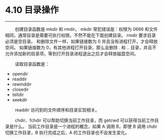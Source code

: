 # 4.10 目录操作
***

&emsp;&emsp;
创建目录函数是 mkdir 和 rmdir。
mkdir 常犯错误是：权限为 0666 和文件相同，通常目录是需要可执行权限，不然不能在下面创建目录。
rmdir 要求目录必须是空目录。
和删除文件一样，如果链接数为 0 并且没有进程打开，才会释放空间。
如果链接数为 0，有其他进程打开目录，那么会删除 . 和 .. 目录，并且不允许添加新的目录项，等到打开目录进程退出之后才会释放磁盘空间。

&emsp;&emsp;
读取目录函数是：

+ opendir
+ readdir
+ rewinddir
+ closedir
+ telldir
+ seekdir

&emsp;&emsp;
readdir 访问到的文件顺序和目录实现相关。

&emsp;&emsp;
chdir、fchdir 可以帮助切换当前工作目录，而 getcwd 可以获得当前工作目录是什么。
当前工作目录是一个进程的概念，如果 A 调用 B，即使 B 调用 chdir 切换工作目录，B 执行完成之后，A 的工作目录也不会发生变化。